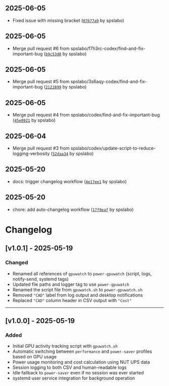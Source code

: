 ## 2025-06-05

- Fixed issue with missing bracket ([`07677a9`](https://github.com/spslabo/power-gpuwatch/commit/07677a976d35aef50f16b743d3bf4bffc6b91c2c) by spslabo)

## 2025-06-05

- Merge pull request #6 from spslabo/f7h3rc-codex/find-and-fix-important-bug ([`b9c53d0`](https://github.com/spslabo/power-gpuwatch/commit/b9c53d0f565821945d0b139b1948ddf86c8b3c3b) by spslabo)

## 2025-06-05

- Merge pull request #5 from spslabo/3s6aqy-codex/find-and-fix-important-bug ([`2122899`](https://github.com/spslabo/power-gpuwatch/commit/212289965e92f37920510245e92a8802bfab745d) by spslabo)

## 2025-06-05

- Merge pull request #4 from spslabo/codex/find-and-fix-important-bug ([`45e0921`](https://github.com/spslabo/power-gpuwatch/commit/45e09216e6d6163f1f76f2df13b504e7fc5c5d65) by spslabo)

## 2025-06-04

- Merge pull request #3 from spslabo/codex/update-script-to-reduce-logging-verbosity ([`52daa34`](https://github.com/spslabo/power-gpuwatch/commit/52daa34e9bf0016d1cb9011b1c026916bbbc444c) by spslabo)

## 2025-05-20

- docs: trigger changelog workflow ([`4e17ee1`](https://github.com/spslabo/power-gpuwatch/commit/4e17ee1005045892dae83b441703d54720133bc4) by spslabo)

## 2025-05-20

- chore: add auto-changelog workflow ([`17f9eaf`](https://github.com/spslabo/power-gpuwatch/commit/17f9eafc953ddcfe4e213cf4de1637f44e7fb59e) by spslabo)

# Changelog

## [v1.0.1] - 2025-05-19
### Changed
- Renamed all references of `gpuwatch` to `power-gpuwatch` (script, logs, notify-send, systemd tags)
- Updated file paths and logger tag to use `power-gpuwatch`
- Renamed the script file from `gpuwatch.sh` to `power-gpuwatch.sh`
- Removed `"CAD"` label from log output and desktop notifications
- Replaced `"CAD"` column header in CSV output with `"Cost"`

---

## [v1.0.0] - 2025-05-19
### Added
- Initial GPU activity tracking script with `gpuwatch.sh`
- Automatic switching between `performance` and `power-saver` profiles based on GPU usage
- Power usage monitoring and cost calculation using NUT UPS data
- Session logging to both CSV and human-readable logs
- Idle fallback to `power-saver` even if no session was ever started
- systemd user service integration for background operation
